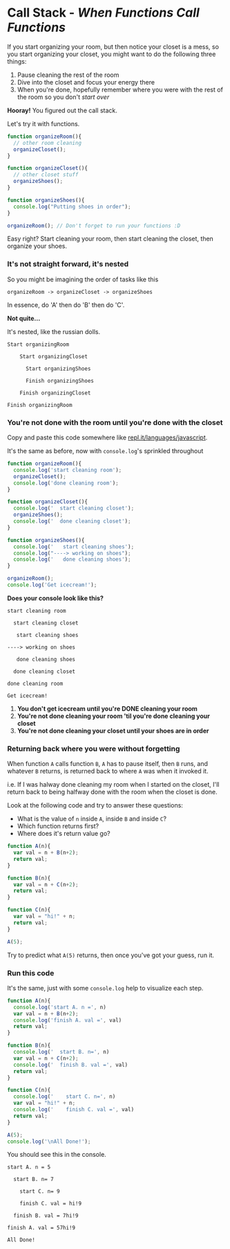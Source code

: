 # Call Stack - _When Functions Call Functions_

If you start organizing your room, but then notice your closet is a mess, so you start organizing your closet, you might want to do the following three things:

1. Pause cleaning the rest of the room
2. Dive into the closet and focus your energy there
3. When you're done, hopefully remember where you were with the rest of the room so you don't _start over_

**Hooray!** You figured out the call stack.

Let's try it with functions.

```javascript
function organizeRoom(){
  // other room cleaning
  organizeCloset();
}

function organizeCloset(){
  // other closet stuff
  organizeShoes();
}

function organizeShoes(){
  console.log("Putting shoes in order");
}

organizeRoom(); // Don't forget to run your functions :D
```

Easy right? Start cleaning your room, then start cleaning the closet, then organize your shoes.

### It's not straight forward, it's nested

So you might be imagining the order of tasks like this
```
organizeRoom -> organizeCloset -> organizeShoes
```
In essence, do 'A' then do 'B' then do 'C'.

**Not quite...**

It's nested, like the russian dolls.

```
Start organizingRoom

    Start organizingCloset

      Start organizingShoes

      Finish organizingShoes

    Finish organizingCloset

Finish organizingRoom
```

### You're not done with the room until you're done with the closet

Copy and paste this code somewhere like [repl.it/languages/javascript](https://repl.it/languages/javascript).

It's the same as before, now with `console.log`'s sprinkled throughout

```javascript
function organizeRoom(){
  console.log('start cleaning room');
  organizeCloset();
  console.log('done cleaning room');
}

function organizeCloset(){
  console.log('  start cleaning closet');
  organizeShoes();
  console.log('  done cleaning closet');
}

function organizeShoes(){
  console.log('   start cleaning shoes');
  console.log("----> working on shoes");
  console.log('   done cleaning shoes');
}

organizeRoom();
console.log('Get icecream!');
```

**Does your console look like this?**

```
start cleaning room

  start cleaning closet

   start cleaning shoes

----> working on shoes

   done cleaning shoes

  done cleaning closet

done cleaning room

Get icecream!
```

1. **You don't get icecream until you're DONE cleaning your room**
2. **You're not done cleaning your room 'til you're done cleaning your closet**
3. **You're not done cleaning your closet until your shoes are in order**



### Returning back where you were without forgetting

When function `A` calls function `B`, `A` has to pause itself, then `B` runs, and whatever `B` returns, is returned back to where `A` was when it invoked it.

i.e. If I was halway done cleaning my room when I started on the closet, I'll return back to being halfway done with the room when the closet is done.

Look at the following code and try to answer these questions:

  - What is the value of `n` inside `A`, inside `B` and inside `C`?
  - Which function returns first?
  - Where does it's return value go?

```javascript
function A(n){
  var val = n + B(n+2);
  return val;
}

function B(n){
  var val = n + C(n+2);
  return val;
}

function C(n){
  var val = "hi!" + n;
  return val;
}

A(5);
```

Try to predict what `A(5)` returns, then once you've got your guess, run it.

### Run this code
It's the same, just with some `console.log` help to visualize each step.

```javascript
function A(n){
  console.log('start A. n =', n)
  var val = n + B(n+2);
  console.log('finish A. val =', val)
  return val;
}

function B(n){
  console.log('  start B. n=', n)
  var val = n + C(n+2);
  console.log('  finish B. val =', val)
  return val;
}

function C(n){
  console.log('    start C. n=', n)
  var val = "hi!" + n;
  console.log('    finish C. val =', val)
  return val;
}

A(5);
console.log('\nAll Done!');

```

You should see this in the console.

```
start A. n = 5

  start B. n= 7

    start C. n= 9

    finish C. val = hi!9

  finish B. val = 7hi!9

finish A. val = 57hi!9

All Done!
```